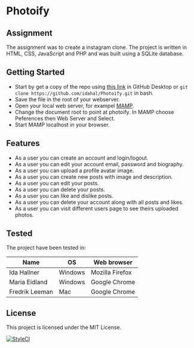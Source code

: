 # Photoify

## Assignment
The assignment was to create a instagram clone. The project is written in HTML, CSS, JavaScript and PHP and was built using a SQLite database.

## Getting Started

* Start by get a copy of the repo using [this link](https://github.com/idahal/Photoify) in GitHub Desktop or `git clone https://github.com/idahal/Photoify.git` in bash.
* Save the file in the root of your webserver.
* Open your local web server, for exampel [MAMP](https://www.mamp.info/en/).
* Change the document root to point at photoify. In MAMP choose Peferences then Web Server and Select.
* Start MAMP localhost in your browser.

## Features
* As a user you can create an account and login/logout.
* As a user you can edit your account email, password and biography.
* As a user you can upload a profile avatar image.
* As a user you can create new posts with image and description.
* As a user you can edit your posts.
* As a user you can delete your posts.
* As a user you can like and dislike posts.
* As a user you can delete your account along with all posts and likes.
* As a user you can visit different users page to see theirs uploaded photos.


## Tested
The project have been tested in:

|Name          | OS         | Web browser     |
|--------------|------------|-----------------|
|Ida Hallner   | Windows    | Mozilla Firefox |
|Maria Eidland | Windows    | Google Chrome   |
|Fredrik Leeman| Mac        | Google Chrome   |


## License
This project is licensed under the MIT License.

<a href="https://github.styleci.io/repos/161144066"><img src="https://github.styleci.io/repos/161144066/shield?branch=master" alt="StyleCI"></a>

